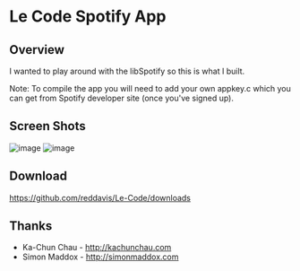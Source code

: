 # Le Code Spotify App

## Overview

I wanted to play around with the libSpotify so this is what I built.

Note: To compile the app you will need to add your own appkey.c which you can get from Spotify developer site (once you've signed up).

## Screen Shots

![image](http://f.cl.ly/items/1V3L46441b2E2y2r473e/Image%202012.08.17%2017:42:21.png)
![image](http://f.cl.ly/items/0r1B2T0B3Y0Q3J062S36/Image%202012.08.23%2010:23:27.png)

## Download

https://github.com/reddavis/Le-Code/downloads

## Thanks

* Ka-Chun Chau - http://kachunchau.com
* Simon Maddox - http://simonmaddox.com
